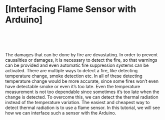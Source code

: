 # [Interfacing Flame Sensor with Arduino]


<br>



<br>
<br>
<br>
The damages that can be done by fire are devastating. In order to prevent causalities or damages, it is necessary to detect the fire, so that warnings can be provided and even automatic fire suppression systems can be activated. There are multiple ways to detect a fire, like detecting temperature change, smoke detection etc. In all of these detecting temperature change would be more accurate, since some fires won’t even have detectable smoke or even it’s too late. Even the temperature measurement is not too dependable since sometimes it’s too late when the change is detected. To overcome this, we can detect the thermal radiation instead of the temperature variation. The easiest and cheapest way to detect thermal radiation is to use a flame sensor. In this tutorial, we will see how we can interface such a sensor with the Arduino.
<br>
<br>
